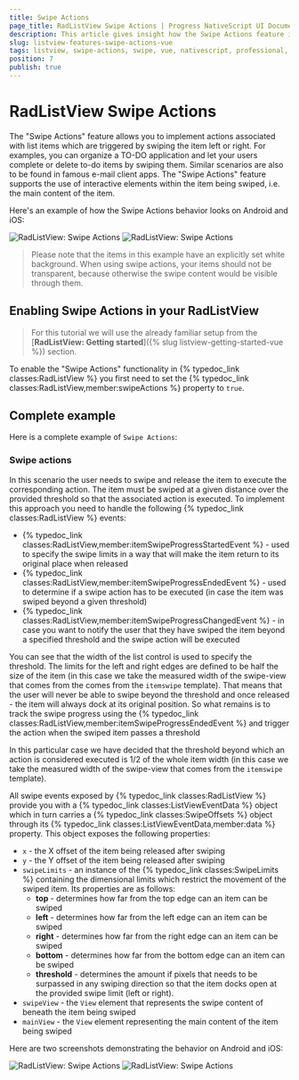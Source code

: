 ```yaml
---
title: Swipe Actions
page_title: RadListView Swipe Actions | Progress NativeScript UI Documentation
description: This article gives insight how the Swipe Actions feature is used.
slug: listview-features-swipe-actions-vue
tags: listview, swipe-actions, swipe, vue, nativescript, professional, ui
position: 7
publish: true
---
```


# RadListView Swipe Actions

The "Swipe Actions" feature allows you to implement actions associated with list items which are triggered by swiping the item left or right. For examples, you can organize a TO-DO application and let your users complete or delete to-do items by swiping them. Similar scenarios are also to be found in famous e-mail client apps.
The "Swipe Actions" feature supports the use of interactive elements within the item being swiped, i.e. the main content of the item.

Here's an example of how the Swipe Actions behavior looks on Android and iOS:

![RadListView: Swipe Actions](../../../ui/img/ns_ui/list-view-swipe-actions_1.png) ![RadListView: Swipe Actions](../../../ui/img/ns_ui/list-view-swipe-actions_2.png)

> Please note that the items in this example have an explicitly set white background. When using swipe actions, your items should not be transparent, because otherwise the swipe content would be visible through them.

## Enabling Swipe Actions in your RadListView

> For this tutorial we will use the already familiar setup from the [**RadListView: Getting started**]({% slug listview-getting-started-vue %}) section.

To enable the "Swipe Actions" functionality in {% typedoc_link classes:RadListView %} you first need to set the {% typedoc_link classes:RadListView,member:swipeActions %} property to `true`.

## Complete example

Here is a complete example of `Swipe Actions`:

<snippet id='listview-swipeactions-vue'/>

### Swipe actions

In this scenario the user needs to swipe and release the item to execute the corresponding action. The item must be swiped at a given distance over the provided threshold so that the associated action is executed. To implement this approach you need to handle the following {% typedoc_link classes:RadListView %} events:

* {% typedoc_link classes:RadListView,member:itemSwipeProgressStartedEvent %} - used to specify the swipe limits in a way that will make the item return to its original place when released
* {% typedoc_link classes:RadListView,member:itemSwipeProgressEndedEvent %} - used to determine if a swipe action has to be executed (in case the item was swiped beyond a given threshold)
* {% typedoc_link classes:RadListView,member:itemSwipeProgressChangedEvent %} - in case you want to notify the user that they have swiped the item beyond a specified threshold and the swipe action will be executed

You can see that the width of the list control is used to specify the threshold. The limits for the left and right edges are defined to be half the size of the item (in this case we take the measured width of the swipe-view that comes from the comes from the `itemswipe` template). That means that the user will never be able to swipe beyond the threshold and once released - the item will always dock at its original position. So what remains is to track the swipe progress using the  {% typedoc_link classes:RadListView,member:itemSwipeProgressEndedEvent %} and trigger the action when the swiped item passes a threshold

In this particular case we have decided that the threshold beyond which an action is considered executed is 1/2 of the whole item width (in this case we take the measured width of the swipe-view that comes from the `itemswipe` template).

All swipe events exposed by {% typedoc_link classes:RadListView %} provide you with a {% typedoc_link classes:ListViewEventData %} object which in turn carries a {% typedoc_link classes:SwipeOffsets %} object through its {% typedoc_link classes:ListViewEventData,member:data %} property. This object exposes the following properties:

* `x` - the X offset of the item being released after swiping
* `y` - the Y offset of the item being released after swiping
* `swipeLimits` - an instance of the {% typedoc_link classes:SwipeLimits %} containing the dimensional limits which restrict the movement of the swiped item. Its properties are as follows:
  + **top** - determines how far from the top edge can an item can be swiped
  + **left** - determines how far from the left edge can an item can be swiped
  + **right** - determines how far from the right edge can an item can be swiped
  + **bottom** - determines how far from the bottom edge can an item can be swiped
  + **threshold** - determines the amount if pixels that needs to be surpassed in any swiping direction so that the item docks open at the provided swipe limit (left or right).
* `swipeView` - the `View` element that represents the swipe content of beneath the item being swiped
* `mainView` - the `View` element representing the main content of the item being swiped

Here are two screenshots demonstrating the behavior on Android and iOS:

 ![RadListView: Swipe Actions](../../../ui/img/ns_ui/list-view-swipe-actions_1.png) ![RadListView: Swipe Actions](../../../ui/img/ns_ui/list-view-swipe-actions_2.png)
